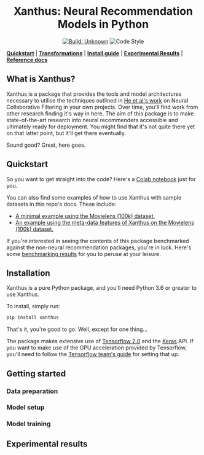 <h1 align="center">Xanthus: Neural Recommendation Models in Python</h1>

<p align="center">
<a href="https://github.com/markdouthwaite/xanthus/actions"><img alt="Build: Unknown" src="https://github.com/markdouthwaite/xanthus/workflows/Build/badge.svg"></a>
<img alt="Code Style" src="https://img.shields.io/badge/code%20style-black-000000.svg">
</p>

[**Quickstart**](#quickstart)
| [**Transformations**](#transformations)
| [**Install guide**](#installation)
| [**Experimental Results**](#experimental-results)
| [**Reference docs**]()

## What is Xanthus?

Xanthus is a package that provides the tools and model architectures necessary to 
utilise the techniques outlined in [He et al's work]() on Neural Collaborative Filtering in 
your own projects. Over time, you'll find work from other research finding it's way in
here. The aim of this package is to make state-of-the-art research into neural 
recommenders accessible and ultimately ready for deployment. You might find that it's 
not quite there yet on that latter point, but it'll get there eventually.

Sound good? Great, here goes.

## Quickstart

So you want to get straight into the code? Here's a [Colab notebook]() just for you.

You can also find some examples of how to use Xanthus with sample datasets in this
repo's docs. These include:

* [A minimal example using the Movielens (100k) dataset.]()
* [An example using the meta-data features of Xanthus on the Movielens (100k) dataset.]()

If you're interested in seeing the contents of this package benchmarked against the 
non-neural recommendation packages, you're in luck. Here's some [benchmarking results]() 
for you to peruse at your leisure.

## Installation

Xanthus is a pure Python package, and you'll need Python 3.6 or greater to use Xanthus.

To install, simply run:

```bash
pip install xanthus
```

That's it, you're good to go. Well, except for one thing...

The package makes extensive use of [Tensorflow 2.0]() and the [Keras]() API. If
you want to make use of the GPU acceleration provided by Tensorflow, you'll need to 
follow the [Tensorflow team's guide]() for setting that up.

## Getting started

### Data preparation

### Model setup

### Model training

## Experimental results
